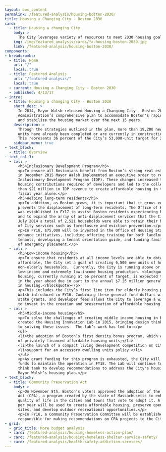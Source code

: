 ```yaml
---
layout: bos_content
permalink: /featured-analysis/housing-boston-2030/
title: Housing a Changing City - Boston 2030
card:
  - title: Housing a changing City
    body: >
      The City leverages variety of resources to meet 2030 housing goals.
    img: /img/featured_analysis/cards/fa-housing-boston-2030.jpg
    link: /featured-analysis/housing-boston-2030/
components:
- breadcrumbs:
  - title: Home
    url: "/"
    local: true
  - title: Featured Analysis
    url: "/featured-analysis/"
    local: true
  - current: Housing a Changing City - Boston 2030
  - published: 4/13/17
- intro:
  - title: Housing a changing City - Boston 2030
    short_desc: >
      In 2014, Mayor Walsh released Housing a Changing City - Boston 2030, the
      Administration’s comprehensive plan to accommodate Boston's rapid growth 
      and stabilize the housing market over the next 15 years. 
    description: >
      Through the strategies outlined in the plan, more than 19,200 new housing 
      units have already been completed or are currently in construction. 
      This represents 36 percent of the City’s 53,000-unit target for 2030. 
    sidebar_menu: true
- text_block:
  - title: Overview
- text_col_3:
  - col: >
      <h5>Inclusionary Development Program</h5>  
      <p>To ensure all Bostonians benefit from Boston’s strong real estate market, 
      in December 2015 Mayor Walsh implemented an executive order to reform the 
      Inclusionary Development Program (IDP). These changes increased the affordable 
      housing contributions required of developers and led to the collection of more 
      than $21 million in IDP revenue to create affordable housing in the last 
      fiscal year alone.</p>
      <h5>Helping long-term residents</h5>
      <p>In addition, as Boston grows, it is important that it grows equitably and 
      prevents the displacement of long-term residents. The Office of Housing Stability 
      was established in FY17 to assist Boston residents experiencing housing crises 
      and to expand the array of anti-displacement services that the City offers. Since 
      July 2014 a total of 2,521 households were able to retain their housing as a result 
      of City services such as foreclosure and eviction prevention.</p>
      <p>In FY18, $75,000 will be invested in the Office of Housing Stability to 
      enhance initiatives, including offering training for both landlords and 
      tenants, developing a tenant orientation guide, and funding families in need 
      of emergency placement.</p>
  - col: >
      <h5>Low-income housing</h5>
      <p>To ensure that residents at all income levels are able to obtain housing that is 
      affordable, the City set a goal of creating 6,500 new units of housing for low-income, 
      non-elderly households.  Currently, the City is running above or near target in both 
      low-income and extremely low-income housing production. <blockquote>Low-income senior 
      housing, currently running at 66 percent of target, is expected to increase substantially 
      in the year ahead due in part to the annual $7.25 million general fund investment 
      in housing.</blockquote></p>
      <p>This includes the City’s first line item for elderly housing production, which Mayor 
      Walsh introduced in FY16. Combining these general fund dollars with federal grants, 
      state grants, and developer fees allows the City to leverage a wide variety of sources 
      to invest in the creation and preservation of affordable housing citywide.</p>
  - col: >
      <h5>Middle-income housing</h5>
      <p>To solve the challenges of creating middle income housing in Boston, Mayor Walsh 
      created the Housing Innovation Lab in 2015, bringing design thinking and innovation 
      to solving these issues.  The lab’s work has led to:</p>
      <ul>
      <li>the adoption of Boston’s first density bonus program, which will yield hundreds 
      of privately financed affordable housing units;</li>
      <li>the launch of a compact living development competition on City-owned vacant land; and</li>
      <li>support for an accessory dwelling units policy.</li>
      </ul>
      <p>As grant funding for this program is exhausted, the City will invest $97,500 in general 
      funds to maintain the operation in FY18. The Lab will continue to serve as an internal 
      think tank to develop recommendations to address the City's housing crisis and implement 
      Mayor Walsh’s housing plan.</p>
- text_block:
  - title: Community Preservation Act
    body: >
      <p>On November 8th, Boston’s voters approved the adoption of the Community Preservation 
      Act (CPA), a program created by the state of Massachusetts to enhance livability and 
      quality of life in the cities and towns that vote to adopt it. A projected $20 million 
      per year will be used to create affordable housing, preserve open space and historic 
      sites, and develop outdoor recreational opportunities.</p>
      <p>In FY18, a Community Preservation Committee will be established, and will be 
      responsible for making recommendations on CPA projects to the City Council.</p>
- grid: 
  - grid_title: More budget analysis
  - card: /featured-analysis/housing-homeless-action-plan/
  - card: /featured-analysis/housing-homeless-shelter-service-safety/
  - card: /featured-analysis/health-safety-addiction-services/
---
```

